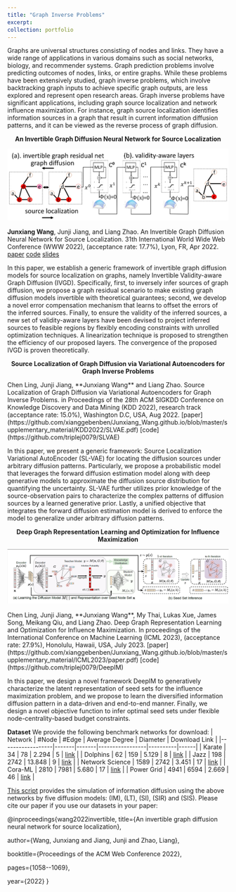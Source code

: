 ```yaml
---
title: "Graph Inverse Problems"
excerpt:
collection: portfolio
---
```


Graphs are universal structures consisting of nodes and links. They have a wide range of applications in various domains such as social networks, biology, and recommender systems. Graph prediction problems involve predicting outcomes of nodes, links, or entire graphs. While these problems have been extensively studied, graph inverse problems, which involve backtracking graph inputs to achieve specific graph outputs, are less explored and represent open research areas. Graph inverse problems have significant applications, including graph source localization and network influence maximization. For instance, graph source localization identifies information sources in a graph that result in current information diffusion patterns, and it can be viewed as the reverse process of graph diffusion.

<p style="text-align: center;"><strong>An Invertible Graph Diffusion Neural Network for Source Localization</strong></p>

<p align="center">
<img src="https://raw.githubusercontent.com/xianggebenben/Junxiang_Wang.github.io/master/images/IVGD.png" alt="drawing" width="1000"/>
</p>

**Junxiang Wang**, Junji Jiang, and Liang Zhao. An Invertible Graph Diffusion Neural Network for Source Localization. 31th International World Wide Web Conference (WWW 2022), (acceptance rate: 17.7%), Lyon, FR, Apr 2022. [paper](https://github.com/xianggebenben/Junxiang_Wang.github.io/blob/master/supplementary_material/WWW2022/IVGD.pdf) [code](https://github.com/xianggebenben/IVGD) [slides](https://github.com/xianggebenben/Junxiang_Wang.github.io/blob/master/supplementary_material/WWW2022/IVGD_slides.pdf)

In this paper, we establish a generic framework of invertible graph diffusion models for source localization on graphs, namely Invertible Validity-aware Graph Diffusion (IVGD). Specifically, first, to inversely infer sources of graph diffusion, we propose a graph residual scenario to make existing graph diffusion models invertible with theoretical guarantees; second, we develop a novel error compensation mechanism that learns to offset the errors of the inferred sources. Finally, to ensure the validity of the inferred sources, a new set of validity-aware layers have been devised to project inferred sources to feasible regions by flexibly encoding constraints with unrolled optimization techniques. A linearization technique is proposed to strengthen the efficiency of our proposed layers. The convergence of the proposed IVGD is proven theoretically.

<p style="text-align: center;"><strong>Source Localization of Graph Diffusion via Variational Autoencoders for Graph Inverse Problems</strong></p>
Chen Ling, Junji Jiang, **Junxiang Wang** and Liang Zhao. Source Localization of Graph Diffusion via Variational Autoencoders for Graph Inverse Problems. in Proceedings of the 28th ACM SIGKDD Conference on Knowledge Discovery and Data Mining (KDD 2022), research track (acceptance rate: 15.0%), Washington D.C, USA, Aug 2022. [paper](https://github.com/xianggebenben/Junxiang_Wang.github.io/blob/master/supplementary_material/KDD2022/SLVAE.pdf) [code](https://github.com/triplej0079/SLVAE)

In this paper, we present a generic framework: Source Localization Variational AutoEncoder (SL-VAE) for locating the diffusion sources under arbitrary diffusion patterns. Particularly, we propose a probabilistic model that leverages the forward diffusion estimation model along with deep generative models to approximate the diffusion source distribution for quantifying the uncertainty. SL-VAE further utilizes prior knowledge of the source-observation pairs to characterize the complex patterns of diffusion sources by a learned generative prior. Lastly, a unified objective that integrates the forward diffusion estimation model is derived to enforce the model to generalize under arbitrary diffusion patterns.

<p style="text-align: center;"><strong>Deep Graph Representation Learning and Optimization for Influence Maximization</strong></p>
<p align="center">
<img src="https://raw.githubusercontent.com/xianggebenben/Junxiang_Wang.github.io/master/images/DeepIM.png" alt="drawing" width="1000"/>
</p>
Chen Ling, Junji Jiang, **Junxiang Wang**, My Thai, Lukas Xue, James Song, Meikang Qiu, and Liang Zhao. Deep Graph Representation Learning and Optimization for Influence Maximization. In proceedings of the International Conference on Machine Learning (ICML 2023), (acceptance rate: 27.9%), Honolulu, Hawaii, USA, July 2023. [paper](https://github.com/xianggebenben/Junxiang_Wang.github.io/blob/master/supplementary_material/ICML2023/paper.pdf) [code](https://github.com/triplej0079/DeepIM)

In this paper, we design a novel framework DeepIM to generatively characterize the latent representation of seed sets for the influence maximization problem, and we propose to learn the diversified information diffusion pattern in a data-driven and end-to-end manner. Finally, we design a novel objective function to infer optimal seed sets under flexible node-centrality-based budget constraints.

**Dataset**
We provide the following benchmark networks for download:
| Network            | #Node | #Edge | Average  Degree | Diameter | Download Link |
|------------------|-------|-------|-----------------|----------|------|
| Karate           | 34    | 78    | 2.294           | 5        |  [link](https://raw.githubusercontent.com/xianggebenben/Junxiang_Wang.github.io/blob/master/supplementary_material/graph_inverse_problem/karate.SG)    |
| Dolphins         | 62    | 159   | 5.129           | 8        |  [link](https://raw.githubusercontent.com/xianggebenben/Junxiang_Wang.github.io/blob/master/supplementary_material/graph_inverse_problem/dolphins.SG)    |
| Jazz             | 198   | 2742  | 13.848          | 9        |  [link](https://raw.githubusercontent.com/xianggebenben/Junxiang_Wang.github.io/blob/master/supplementary_material/graph_inverse_problem/jazz.SG)    |
| Network  Science | 1589  | 2742  | 3.451           | 17       |  [link](https://raw.githubusercontent.com/xianggebenben/Junxiang_Wang.github.io/blob/master/supplementary_material/graph_inverse_problem/netscience.SG)    |
| Cora-ML          | 2810  | 7981  | 5.680           | 17       |  [link](https://raw.githubusercontent.com/xianggebenben/Junxiang_Wang.github.io/blob/master/supplementary_material/graph_inverse_problem/cora_ml.SG)    |
| Power  Grid      | 4941  | 6594  | 2.669           | 46       |  [link](https://raw.githubusercontent.com/xianggebenben/Junxiang_Wang.github.io/blob/master/supplementary_material/graph_inverse_problem/power_grid.SG)    |

[This script](https://raw.githubusercontent.com/xianggebenben/Junxiang_Wang.github.io/blob/master/supplementary_material/graph_inverse_problem/information_duffsion.py) provides the simulation of information diffusion using the above networks by five diffusion models: (IM), (LT), (SI), (SIR) and (SIS). Please cite our paper if you use our datasets in your paper:

@inproceedings{wang2022invertible,
  title={An invertible graph diffusion neural network for source localization},

  author={Wang, Junxiang and Jiang, Junji and Zhao, Liang},

  booktitle={Proceedings of the ACM Web Conference 2022},

  pages={1058--1069},
  
  year={2022}
}
